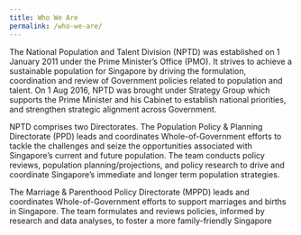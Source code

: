 ```yaml
---
title: Who We Are
permalink: /who-we-are/
---
```


The National Population and Talent Division (NPTD) was established on 1 January 2011 under the Prime Minister’s Office (PMO). It strives to achieve a sustainable population for Singapore by driving the formulation, coordination and review of Government policies related to population and talent. On 1 Aug 2016, NPTD was brought under Strategy Group which supports the Prime Minister and his Cabinet to establish national priorities, and strengthen strategic alignment across Government. 

NPTD comprises two Directorates. The Population Policy & Planning Directorate (PPD) leads and coordinates Whole-of-Government efforts to tackle the challenges and seize the opportunities associated with Singapore’s current and future population. The team conducts policy reviews, population planning/projections, and policy research to drive and coordinate Singapore’s immediate and longer term population strategies. 

The Marriage & Parenthood Policy Directorate (MPPD) leads and coordinates Whole-of-Government efforts to support marriages and births in Singapore. The team formulates and reviews policies, informed by research and data analyses, to foster a more family-friendly Singapore

